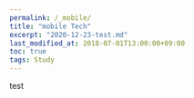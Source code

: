 ```yaml
---
permalink: /_mobile/
title: "mobile Tech"
excerpt: "2020-12-23-test.md"
last_modified_at: 2018-07-01T13:00:00+09:00
toc: true
tags: Study 
---
```

 
test